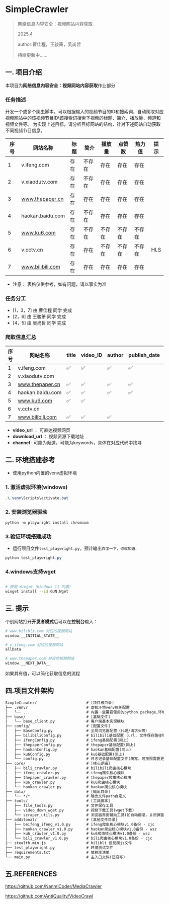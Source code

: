 # SimpleCrawler

> 网络信息内容安全：视频网站内容获取
>
> 2025.4
>
> author:曹佳程，王骏箫，吴尚哲
>
> 持续更新中......

## 一. 项目介绍
本项目为**网络信息内容安全：视频网站内容获取**作业部分

### 任务描述

开发一个或多个爬虫脚本，可以根据输入的视频节目的ID和搜索词，自动爬取对应视频网站中的该视频节目ID\该搜索词搜索下视频的标题、简介、播放量、频道和视频文件等。
为实现上述目标，请分析目标网站的结构，针对下述网站自动获取不同视频节目信息。

| 序号 | 网站名称          | 标题   | 简介   | 播放量 | 点赞数 | 热力值 | 提示  |
|------|-------------------|--------|--------|--------|--------|--------|-------|
| 1    | v.ifeng.com       | 存在   | 不存在 | 存在   | 存在   | 存在   |       |
| 2    | v.xiaodutv.com    | 存在   | 不存在 | 存在   | 存在   | 存在   |       |
| 3    | www.thepaper.cn   | 存在   | 存在   | 存在   | 存在   | 存在   |       |
| 4    | haokan.baidu.com  | 存在   | 不存在 | 存在   | 存在   | 存在   |       |
| 5    | www.ku6.com       | 存在   | 不存在 | 不存在 | 不存在 | 不存在 |       |
| 6    | v.cctv.cn         | 存在   | 存在   | 不存在 | 不存在 | 不存在 | HLS   |
| 7    | www.bilibili.com  | 存在   | 存在   | 存在   | 存在   | 存在   |       |

- 注意： 表格仅供参考，如有问题，请以事实为准

### 任务分工

- [1，3，7] 由 曹佳程 同学 完成
- [2，6] 由 王骏箫 同学 完成
- [4，5] 由 吴尚哲 同学 完成

### 爬取信息汇总
| 序号 | 网站名称          | title  | video_ID | author | publish_date | video_url | download_url | channel | duration | views | desc | likes | coins | favs | shares |  
|------|-------------------|--------|----------|--------|--------------|-----------|--------------|---------|----------|-------|------|-------|-------|------|--------|
| 1    | v.ifeng.com       | ✅     | ✅      | ✅     | ✅          | ✅        |   ✅        | ✅      | ✅      | ✅    |✅   |✅     |       |      |        |
| 2    | v.xiaodutv.com    |        |          |         |             |            |             |          |         |        |     |       |       |      |        |
| 3    | www.thepaper.cn   | ✅     | ✅      | ✅     | ✅          | ✅        |   ✅        | ✅      | ✅      |        |✅   |✅     |       |      |        |
| 4    | haokan.baidu.com  | ✅     | ✅      | ✅     | ✅          | ✅        |   ✅        | ✅      | ✅      | ✅    |✅   |✅     |       |      |        |
| 5    | www.ku6.com       | ✅     | ✅      |        |             | ✅        |   ✅        | ✅      |          |        |      |       |       |      |        |
| 6    | v.cctv.cn         |        |          |        |             |            |             |          |          |        |      |      |       |      |        |
| 7    | www.bilibili.com  | ✅     | ✅      | ✅     |             | ✅        |   ✅        | ✅      | ✅      | ✅    |✅   |✅     | ✅    |  ✅ |   ✅   |


- **video_url** ： 可直达视频网页
- **download_url** ： 视频资源下载地址
- **channel** : 可能为频道，可能为keywords，具体在对应代码中找寻
## 二. 环境搭建参考

- 使用python内置的venv虚拟环境

### 1. 激活虚拟环境(windows)

```powershell
.\.venv\Scripts\activate.bat
```

### 2. 安装浏览器驱动

```powershell
python -m playwright install chromium
```

### 3.验证环境搭建成功

- 运行项目文件`test_playwright.py`，预计输出`百度一下，你就知道`.

```powershell
python test_playwright.py
```

### 4.windows支持wget

```bash

# 使用 Winget（Windows 11 内置）
winget install --id GUN.Wget
```

## 三. 提示

个别网站打开**开发者模式**后可以在**控制台**输入：

``` bash
# www.bilibli.com 对应的视频网站
window.__INITIAL_STATE__

# v.ifeng.com 对应的视频网站
allData

# www.thepaper.com 对应的视频网站
window.__NEXT_DATA__
```

如果其有值，可以简化获取信息的流程

## 四.项目文件架构

``` txt
SimpleCrawler/                      # [项目根目录]
├── .venv/                          # 虚拟环境venv相关配置
│   └── ...                         # 内置一些需要使用的python package,环境启动见README.md
├── base/                           # [基础文件]
|   └── base_client.py              # 客户端基本实现模块
├── config/                         # [配置文件]
│   ├── BaseConfig.py               # 全局浏览器配置（代理/请求头等）
│   ├── bilibiliConfig.py           # bilibili基础配置 (url, 文件保存路径等)
│   ├── ifengConfig.py              # ifeng基础配置(同上)
│   ├── thepaperConfig.py           # thepaper基础配置(同上)
│   ├── haokanConfig.py             # haokan基础配置(同上)
│   ├── ku6Config.py                # ku6基础配置(同上)
│   └── config.py                   # 日志记录基础配置文件(简写，可按照需要更改)
├── core/                           # [核心逻辑]
│   ├── bili_crawler.py             # bilibili爬虫核心模块
│   ├── ifeng_crawler.py            # ifeng爬虫核心模块 
│   ├── thepaper_crawler.py         # thepaper爬虫核心模块
│   ├── ku6_crawler.py              # ku6爬虫核心模块
│   └── haokan_crawler.py           # haokan爬虫核心模块
├── data/                           # [输出目录]                
│   └── */*                         # 输出文件path自定义
├── tools/                          # [工具脚本]
│   ├── file_tools.py               # 文件保存工具
│   ├── video_down_wget.py          # 视频下载工具(wget下载)
│   └── scraper_utils.py            # 浏览器界面辅助工具(如自动翻滚，关闭弹窗等)
├── additonal/                      # [其他文件目录]
│   ├── beifeng_ifeng_v1.0.py       # ifeng爬虫核心模块v1.0备份 - cjc
│   ├── haokan_crawler_v1.0.py      # haokan爬虫核心模块v1.0备份 - wsz
│   ├── ku6_crawler_v1.0.py         # ku6爬虫核心模块v1.0备份 - wsz
│   └── bili_crawler_v1.0.py        # bili爬虫核心模块v1.0备份 - cjc
├── stealth.min.js                  # bilibli 反反爬js文件
├── test_playwright.py              # 环境测试文件
├── requirements.txt                # 依赖库清单
└── main.py                         # 主入口文件(还没写)
```

## 五.REFERENCES

https://github.com/NanmiCoder/MediaCrawler

https://github.com/AntiQuality/VideoCrawl

